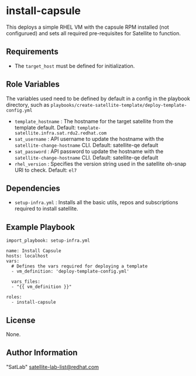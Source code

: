 install-capsule
=========

This deploys a simple RHEL VM with the capsule RPM installed (not configurued) and sets all required pre-requisites for Satellite to function.

Requirements
------------

* The `target_host` must be defined for initialization.


Role Variables
--------------
The variables used need to be defined by default in a config in the playbook directory, such as `playbooks/create-satellite-template/deploy-template-config.yml`
* `template_hostname` : The hostname for the target satellite from the template default. Default: `template-satellite.infra.sat.rdu2.redhat.com`
* `sat_username` : API username to update the hostname with the `satellite-change-hostname` CLI. Default: satellite-qe default
* `sat_password` : API password to update the hostname with the `satellite-change-hostname` CLI. Default: satellite-qe default
* `rhel_version` : Specifies the version string used in the satellite oh-snap URI to check. Default: `el7`


Dependencies
------------

* `setup-infra.yml` : Installs all the basic utils, repos and subscriptions required to install satellite.

Example Playbook
----------------


    import_playbook: setup-infra.yml

    name: Install Capsule
    hosts: localhost
    vars:
      # Defines the vars required for deploying a template
      - vm_definition: 'deploy-template-config.yml'

      vars_files:
      - "{{ vm_definition }}"

    roles:
      - install-capsule

License
-------

None.

Author Information
------------------

"SatLab" <satellite-lab-list@redhat.com>
